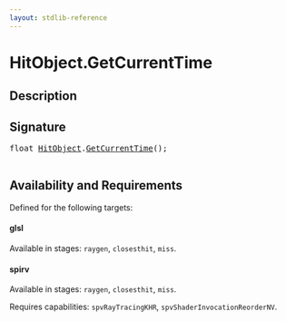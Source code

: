 ```yaml
---
layout: stdlib-reference
---
```


# HitObject\.GetCurrentTime

## Description





## Signature 

<pre>
float <a href="/stdlib-reference/types/HitObject/index" class="code_type">HitObject</a>.<a href="/stdlib-reference/types/HitObject/GetCurrentTime">GetCurrentTime</a>();

</pre>

## Availability and Requirements

Defined for the following targets:

#### glsl
Available in stages: `raygen`, `closesthit`, `miss`.

#### spirv
Available in stages: `raygen`, `closesthit`, `miss`.

Requires capabilities: `spvRayTracingKHR`, `spvShaderInvocationReorderNV`.


